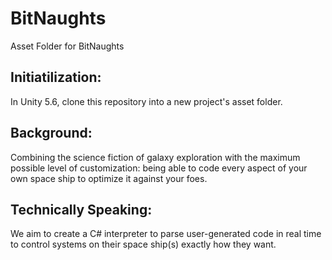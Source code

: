# BitNaughts
Asset Folder for BitNaughts

## Initiatilization:
In Unity 5.6, clone this repository into a new project's asset folder.

## Background:
Combining the science fiction of galaxy exploration with the maximum possible level of customization:
being able to code every aspect of your own space ship to optimize it against your foes.

## Technically Speaking:
We aim to create a C# interpreter to parse user-generated code in real time to control systems on their space 
ship(s) exactly how they want. 

